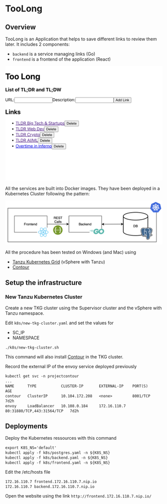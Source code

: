 # TooLong 

## Overview 

TooLong is an Application that helps to save different links to review them later. It includes 2 components:

- `backend` is a service managing links (Go) 
- `frontend` is a frontend of the application (React)

![Ui](images/ui.png)

All the services are built into Docker images. They have been deployed in a Kubernetes Cluster following the pattern:

![Architecture](images/arch.png)

All the procedure has been tested on Windows (and Mac) using 
- [Tanzu Kubernetes Grid](https://tanzu.vmware.com/kubernetes-grid) (vSphere with Tanzu)
- [Contour](https://projectcontour.io)


## Setup the infrastructure

### New Tanzu Kubernetes Cluster

Create a new TKG cluster using the Supervisor cluster and the vSphere with Tanzu namespace.


Edit ```k8s/new-tkg-cluster.yaml``` and set the values for
- SC_IP 
- NAMESPACE

```
./k8s/new-tkg-cluster.sh 
```

This command will also install [Contour](https://projectcontour.io) in the TKG cluster.

Record the external IP of the envoy service deployed previously
```
kubectl get svc -n projectcontour
...
NAME      TYPE           CLUSTER-IP       EXTERNAL-IP    PORT(S)                      AGE
contour   ClusterIP      10.104.172.208   <none>         8001/TCP                     7d2h
envoy     LoadBalancer   10.108.0.184     172.16.110.7   80:31880/TCP,443:31564/TCP   7d2h
```

## Deployments 

Deploy the Kubernetes ressources with this command
```
export K8S_NS='default'
kubectl apply -f k8s/postgres.yaml -n ${K8S_NS}
kubectl apply -f k8s/backend.yaml -n ${K8S_NS}
kubectl apply -f k8s/frontend.yaml -n ${K8S_NS}
```

Edit the /etc/hosts file
```
172.16.110.7 frontend.172.16.110.7.nip.io
172.16.110.7 backend.172.16.110.7.nip.io
```

Open the website using the link ```http://frontend.172.16.110.7.nip.io/```

















